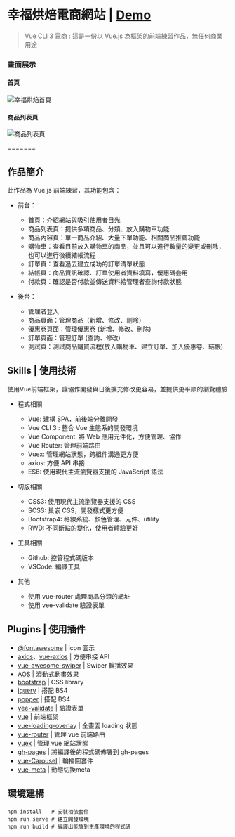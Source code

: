 # 幸福烘焙電商網站 | [Demo](https://occur55170.github.io/VueCli3/#/)  

> Vue CLI 3 電商 :
  這是一份以 Vue.js 為框架的前端練習作品，無任何商業用途

### 畫面展示

#### 首頁
![幸福烘焙首頁](https://upload.cc/i1/2022/04/28/UrCXlc.jpg)
#### 商品列表頁
![商品列表頁](https://upload.cc/i1/2022/04/28/noQmUv.jpg)


=======

## 作品簡介

此作品為 Vue.js 前端練習，其功能包含：

- 前台：
  - 首頁：介紹網站與吸引使用者目光
  - 商品列表頁：提供多項商品、分類、放入購物車功能
  - 商品內容頁：單一商品介紹、大量下單功能、相關商品推薦功能
  - 購物車：查看目前放入購物車的商品，並且可以進行數量的變更或刪除，也可以進行後續結帳流程
  - 訂單頁：查看過去建立成功的訂單清單狀態
  - 結帳頁：商品資訊確認、訂單使用者資料填寫，優惠碼套用
  - 付款頁：確認是否付款並傳送資料給管理者查詢付款狀態
  
- 後台：
  - 管理者登入
  - 商品頁面：管理商品（新增、修改、刪除）
  - 優惠卷頁面：管理優惠卷 (新增、修改、刪除)
  - 訂單頁面：管理訂單 (查詢、修改)
  - 測試頁：測試商品購買流程(放入購物車、建立訂單、加入優惠卷、結帳)
  
## Skills | 使用技術

使用Vue前端框架，讓協作開發與日後擴充修改更容易，並提供更平順的瀏覽體驗

* 程式相關
  * Vue: 建構 SPA，前後端分離開發
  * Vue CLI 3 : 整合 Vue 生態系的開發環境
  * Vue Component: 將 Web 應用元件化，方便管理、協作
  * Vue Router: 管理前端路由
  * Vuex: 管理網站狀態，跨組件溝通更方便
  * axios: 方便 API 串接
  * ES6: 使用現代主流瀏覽器支援的 JavaScript 語法
  
* 切版相關
  * CSS3: 使用現代主流瀏覽器支援的 CSS 
  * SCSS: 巢嵌 CSS，開發樣式更方便
  * Bootstrap4: 格線系統、顏色管理、元件、utility
  * RWD: 不同斷點的變化，使用者體驗更好
  
* 工具相關
  * Github: 控管程式碼版本
  * VSCode: 編譯工具
  
* 其他
  * 使用 vue-router 處理商品分類的網址
  * 使用 vee-validate 驗證表單


## Plugins | 使用插件

* [@fontawesome](https://fontawesome.com/how-to-use/on-the-web/setup/using-package-managers) | icon 圖示
* [axios](https://www.npmjs.com/package/axios)、[vue-axios](https://www.npmjs.com/package/vue-axios) | 方便串接 API
* [vue-awesome-swiper](https://github.surmon.me/vue-awesome-swiper/) | Swiper 輪播效果
* [AOS](https://michalsnik.github.io/aos/) | 滾動式動畫效果
* [bootstrap](https://www.npmjs.com/package/bootstrap) | CSS library
* [jquery](https://www.npmjs.com/package/jquery) | 搭配 BS4
* [popper](https://www.npmjs.com/package/popper) | 搭配 BS4
* [vee-validate](https://www.npmjs.com/package/vee-validate) | 驗證表單
* [vue](https://www.npmjs.com/package/vue) | 前端框架
* [vue-loading-overlay](https://www.npmjs.com/package/vue-loading-overlay) | 全畫面 loading 狀態
* [vue-router](https://www.npmjs.com/package/vue-router) | 管理 vue 前端路由
* [vuex](https://www.npmjs.com/package/vuex) | 管理 vue 網站狀態
* [gh-pages](https://www.npmjs.com/package/gh-pages) | 將編譯後的程式碼佈署到 gh-pages
* [vue-Carousel](https://www.npmjs.com/package/vue-carousel) | 輪播圖套件
* [vue-meta](https://www.npmjs.com/package/vue-meta) | 動態切換meta

## 環境建構
```
npm install   # 安裝相依套件
npm run serve # 建立開發環境
npm run build # 編譯出能放到生產環境的程式碼
```

